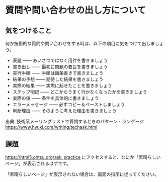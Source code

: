 # 質問や問い合わせの出し方について

## 気をつけること
何か技術的な質問や問い合わせをする時は、以下の項目に気をつけて出しましょう。

- 表題 ―― あいさつではなく用件を書きましょう
- 書き出し ―― 最初に問題の要旨を書きましょう
- 実行手順 ―― 手順は箇条書きで書きましょう
- 結果の予想 ―― 期待した結果を書きましょう
- 実際の結果 ―― 実際に起きたことを書きましょう
- ステップ明記 ―― どこからうまく行かなくなったかを書きましょう
- 実際の値 ―― 条件を具体的に書きましょう
- エラーメッセージ ―― 必ずコピー＆ペーストしましょう
- 判断理由 ―― そのように考えた理由を書きましょう

出典: 技術系メーリングリストで質問するときのパターン・ランゲージ https://www.hyuki.com/writing/techask.html 

## 課題
https://html5.ohtsu.org/ask_practice にアクセスすると、なにか「素晴らしいページ」が表示されるはずです。

「素晴らしいページ」が表示されない場合は、画面の指示に従ってください。




